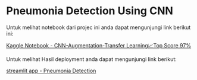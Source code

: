 # Pneumonia Detection Using CNN

Untuk melihat notebook dari projec ini anda dapat mengunjungi link berikut ini:

[Kaggle Notebook - CNN-Augmentation-Transfer Learning📈Top Score 97%](https://www.kaggle.com/code/sardiirfansyah/cnn-augmentation-transfer-learning-top-score-97)

Untuk melihat  Hasil deployment anda dapat mengunjungi link berikut:

[streamlit app - Pneumonia Detection](https://pneumonia-detection-irfan.streamlit.app/)
